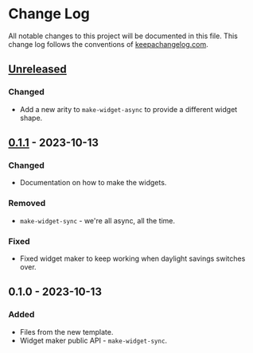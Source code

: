 # Change Log
All notable changes to this project will be documented in this file. This change log follows the conventions of [keepachangelog.com](http://keepachangelog.com/).

## [Unreleased]
### Changed
- Add a new arity to `make-widget-async` to provide a different widget shape.

## [0.1.1] - 2023-10-13
### Changed
- Documentation on how to make the widgets.

### Removed
- `make-widget-sync` - we're all async, all the time.

### Fixed
- Fixed widget maker to keep working when daylight savings switches over.

## 0.1.0 - 2023-10-13
### Added
- Files from the new template.
- Widget maker public API - `make-widget-sync`.

[Unreleased]: https://github.com/your-name/teste/compare/0.1.1...HEAD
[0.1.1]: https://github.com/your-name/teste/compare/0.1.0...0.1.1
